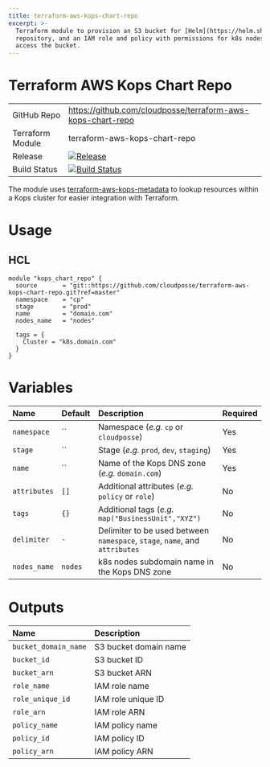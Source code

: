 ```yaml
---
title: terraform-aws-kops-chart-repo
excerpt: >-
  Terraform module to provision an S3 bucket for [Helm](https://helm.sh/) chart
  repository, and an IAM role and policy with permissions for k8s nodes to
  access the bucket.
---
```


# Terraform AWS Kops Chart Repo

|                  |                                                                                                                                                                        |
|:-----------------|:-----------------------------------------------------------------------------------------------------------------------------------------------------------------------|
| GitHub Repo      | <https://github.com/cloudposse/terraform-aws-kops-chart-repo>                                                                                                          |
| Terraform Module | terraform-aws-kops-chart-repo                                                                                                                                          |
| Release          | [![Release](https://img.shields.io/github/release/cloudposse/terraform-aws-kops-chart-repo.svg)](https://github.com/cloudposse/terraform-aws-kops-chart-repo/releases) |
| Build Status     | [![Build Status](https://travis-ci.org/cloudposse/terraform-aws-kops-chart-repo.svg?branch=master)](https://travis-ci.org/cloudposse/terraform-aws-kops-chart-repo)    |

The module uses [terraform-aws-kops-metadata](https://github.com/cloudposse/terraform-aws-kops-metadata) to lookup resources within a Kops cluster for easier integration with Terraform.

# Usage

## HCL

```hcl
module "kops_chart_repo" {
  source       = "git::https://github.com/cloudposse/terraform-aws-kops-chart-repo.git?ref=master"
  namespace    = "cp"
  stage        = "prod"
  name         = "domain.com"
  nodes_name   = "nodes"

  tags = {
    Cluster = "k8s.domain.com"
  }
}
```

# Variables

| Name         | Default | Description                                                                 | Required |
|:-------------|:--------|:----------------------------------------------------------------------------|:---------|
| `namespace`  | ``      | Namespace (_e.g._ `cp` or `cloudposse`)                                     | Yes      |
| `stage`      | ``      | Stage (_e.g._ `prod`, `dev`, `staging`)                                     | Yes      |
| `name`       | ``      | Name of the Kops DNS zone (_e.g._ `domain.com`)                             | Yes      |
| `attributes` | `[]`    | Additional attributes (_e.g._ `policy` or `role`)                           | No       |
| `tags`       | `{}`    | Additional tags (_e.g._ `map("BusinessUnit","XYZ")`                         | No       |
| `delimiter`  | `-`     | Delimiter to be used between `namespace`, `stage`, `name`, and `attributes` | No       |
| `nodes_name` | `nodes` | k8s nodes subdomain name in the Kops DNS zone                               | No       |

# Outputs

| Name                 | Description           |
|:---------------------|:----------------------|
| `bucket_domain_name` | S3 bucket domain name |
| `bucket_id`          | S3 bucket ID          |
| `bucket_arn`         | S3 bucket ARN         |
| `role_name`          | IAM role name         |
| `role_unique_id`     | IAM role unique ID    |
| `role_arn`           | IAM role ARN          |
| `policy_name`        | IAM policy name       |
| `policy_id`          | IAM policy ID         |
| `policy_arn`         | IAM policy ARN        |
